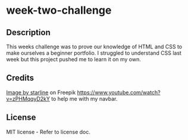 # week-two-challenge

## Description
This weeks challenge was to prove our knowledge of HTML and CSS to make ourselves a beginner portfolio.
I struggled to understand CSS last week but this project pushed me to learn it on my own.

## Credits
<a href="https://www.freepik.com/free-vector/neon-style-coming-soon-glowing-background-design_8562880.htm#query=coming%20soon&position=2&from_view=keyword">Image by starline</a> on Freepik
https://www.youtube.com/watch?v=zPHMqqyD2kY to help me with my navbar.

## License
MIT license - Refer to license doc.